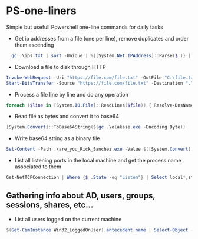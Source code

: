 # PS-one-liners
Simple but usefull Powershell one-line commands for daily tasks

* Get ip addresses from a file (one per line), remove duplicates and order them ascending
```Powershell
  gc .\ips.txt | sort -Unique | %{[System.Net.IPAddress]::Parse($_)} | sort {$bytes=$_.GetAddressBytes();[array]::Reverse($bytes);[BitConverter]::ToUInt32($bytes,0)} | ft IPAddressToString
```

* Download a file to disk through HTTP
```Powershell
Invoke-WebRequest -Uri "https://file.com/file.txt" -OutFile "C:\file.txt"
Start-BitsTransfer -Source "https://file.com/file.txt" -Destination ".\file.txt"
```

* Process a file line by line and do any operation
```Powershell
foreach ($line in [System.IO.File]::ReadLines($file)) { Resolve-DnsName $line | select Name,IP4Address}
```

* Read file as bytes and convert it to base64
```Powershell
[System.Convert]::ToBase64String($(gc .\olakase.exe -Encoding Byte))
```
* Write base64 string as a binary file
```Powershell
Set-Content -Path .\are_you_Rick_Sanchez.exe -Value $([System.Convert]::FromBase64String($b64)) -Encoding Byte
```

* List all listening ports in the local machine and get the process name associated to them
```Powershell
Get-NetTCPConnection | Where {$_.State -eq "Listen"} | Select local*,state,@{Name="Process";Expression={(Get-Process -Id $_.OwningProcess).ProcessName}},@{Name="Description";Expression={(Get-Process -Id $_.OwningProcess).Description}}| sort -Property LocalAddress | ft -AutoSize
```


## Gathering info about AD, users, groups, sessions, shares, etc...
* List all users logged on the current machine
```Powershell
$(Get-CimInstance Win32_LoggedOnUser).antecedent.name | Select-Object -Unique
```
